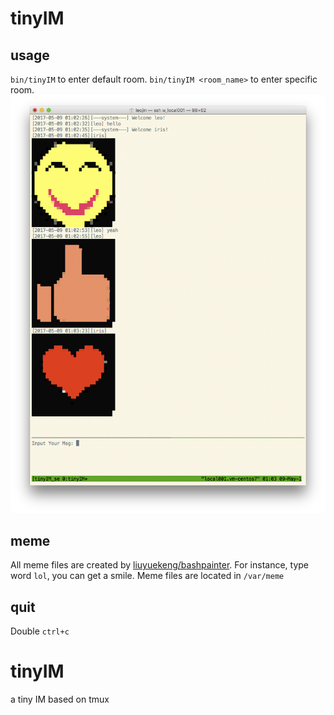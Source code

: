 # tinyIM
## usage
`bin/tinyIM` to enter default room.
`bin/tinyIM <room_name>` to enter specific room.
![example](https://raw.githubusercontent.com/leojin/tinyIM/master/var/img/readme_1.png)
## meme
All meme files are created by [liuyuekeng/bashpainter](https://github.com/liuyuekeng/bashpainter).
For instance, type word `lol`, you can get a smile.
Meme files are located in `/var/meme`
## quit
Double `ctrl+c`


# tinyIM
a tiny IM based on tmux
